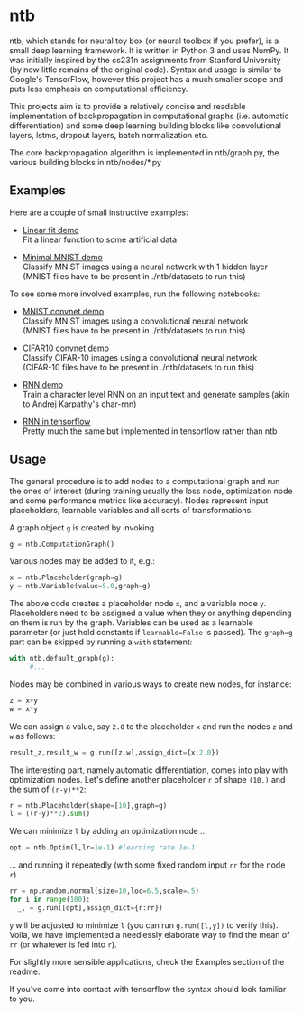 # ntb
ntb, which stands for neural toy box (or neural toolbox if you prefer), is a small deep learning framework. It is written in Python 3 and uses NumPy.
It was initially inspired by the cs231n assignments from Stanford University (by now little remains of the original code).
Syntax and usage is similar to Google's TensorFlow, however this project has a much smaller scope and puts less emphasis on computational efficiency.

This projects aim is to provide a relatively concise and readable implementation of backpropagation in computational graphs (i.e. automatic differentiation) and some deep learning building blocks like convolutional layers, lstms, dropout layers, batch normalization etc.

The core backpropagation algorithm is implemented in ntb/graph.py, the various building blocks in ntb/nodes/*.py

## Examples

Here are a couple of small instructive examples:

* [Linear fit demo](linear_fit_demo.ipynb)  
  Fit a linear function to some artificial data

* [Minimal MNIST demo](mnist_minimal_demo.ipynb)  
  Classify MNIST images using a neural network with 1 hidden layer  
  (MNIST files have to be present in ./ntb/datasets to run this)

To see some more involved examples, run the following notebooks:

* [MNIST convnet demo](mnist_convnet_demo.ipynb)  
  Classify MNIST images using a convolutional neural network  
  (MNIST files have to be present in ./ntb/datasets to run this)

* [CIFAR10 convnet demo](cifar10_convnet_demo.ipynb)  
  Classify CIFAR-10 images using a convolutional neural network  
  (CIFAR-10 files have to be present in ./ntb/datasets to run this)

* [RNN demo](textdata_demo.ipynb)  
  Train a character level RNN on an input text and generate samples (akin to Andrej Karpathy's char-rnn)

* [RNN in tensorflow](textdata_demo_tf.ipynb)  
  Pretty much the same but implemented in tensorflow rather than ntb

## Usage

The general procedure is to add nodes to a computational graph and run the ones of interest (during training usually the loss node, optimization node and some performance metrics like accuracy). Nodes represent input placeholders, learnable variables and all sorts of transformations.

A graph object `g` is created by invoking
```python
g = ntb.ComputationGraph()
```
Various nodes may be added to it, e.g.:
```python
x = ntb.Placeholder(graph=g)
y = ntb.Variable(value=5.0,graph=g)
```
The above code creates a placeholder node `x`, and a variable node `y`.
Placeholders need to be assigned a value when they or anything depending on them is run by the graph.
Variables can be used as a learnable parameter (or just hold constants if `learnable=False` is passed).
The `graph=g` part can be skipped by running a `with` statement:
```python
with ntb.default_graph(g):
     #...
```
Nodes may be combined in various ways to create new nodes, for instance:
```python
z = x+y
w = x*y
```
We can assign a value, say `2.0` to the placeholder `x` and run the nodes `z` and `w` as follows:
```python
result_z,result_w = g.run([z,w],assign_dict={x:2.0})
```
The interesting part, namely automatic differentiation, comes into play with optimization nodes.
Let's define another placeholder `r` of shape `(10,)` and the sum of `(r-y)**2`:
```python
r = ntb.Placeholder(shape=[10],graph=g)
l = ((r-y)**2).sum()
```

We can minimize `l` by adding an optimization node ...
```python
opt = ntb.Optim(l,lr=1e-1) #learning rate 1e-1
```
... and running it repeatedly (with some fixed random input `rr` for the node `r`)
```python
rr = np.random.normal(size=10,loc=6.5,scale=.5)
for i in range(100):
  _, = g.run([opt],assign_dict={r:rr})
```

`y` will be adjusted to minimize `l` (you can run `g.run([l,y])` to verify this). Voila, we have implemented a needlessly elaborate way to find the mean of `rr` (or whatever is fed into `r`).

For slightly more sensible applications, check the Examples section of the readme.

If you've come into contact with tensorflow the syntax should look familiar to you.

